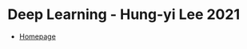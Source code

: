 Deep Learning - Hung-yi Lee 2021
===

- [Homepage](https://speech.ee.ntu.edu.tw/~hylee/ml/2021-spring.php)
